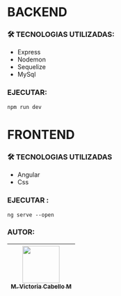 # BACKEND
### 🛠 TECNOLOGIAS UTILIZADAS:
- Express
- Nodemon
- Sequelize
- MySql

### EJECUTAR:

```
npm run dev
```
# FRONTEND
### 🛠 TECNOLOGIAS UTILIZADAS 
- Angular
- Css

### EJECUTAR :

```
ng serve --open 
```



### AUTOR:
| [<img src="https://avatars.githubusercontent.com/u/70769530?v=4" width=85><br><sub>M. Victoria Cabello M</sub>](https://github.com/M-VictoriaCM) |  
| :---: |
